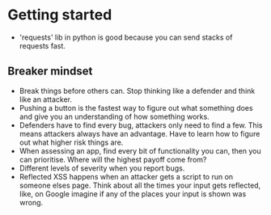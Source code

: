 # Getting started

- 'requests' lib in python is good because you can send stacks of requests fast.

## Breaker mindset
- Break things before others can. Stop thinking like a defender and think like an attacker.
- Pushing a button is the fastest way to figure out what something does and give you an understanding of how something works.
- Defenders have to find every bug, attackers only need to find a few. This means attackers always have an advantage. Have to learn how to figure out what higher risk things are.
- When assessing an app, find every bit of functionality you can, then you can prioritise. Where will the highest payoff come from?
- Different levels of severity when you report bugs.
- Reflected XSS happens when an attacker gets a script to run on someone elses page. Think about all the times your input gets reflected, like, on Google imagine if any of the places your input is shown was wrong.